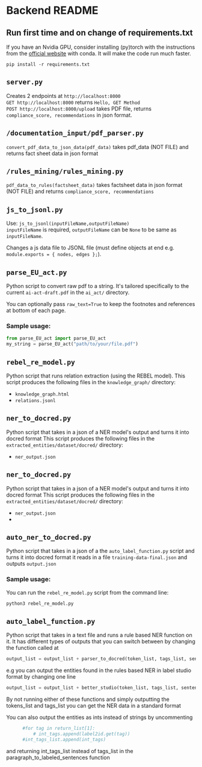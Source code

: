 # Backend README

## Run first time and on change of requirements.txt
If you have an Nvidia GPU, consider installing (py)torch with the instructions from the [official website](https://pytorch.org/get-started/locally/) with conda. It will make the code run much faster.
```
pip install -r requirements.txt
```

## `server.py`
Creates 2 endpoints at `http://localhost:8000`  
`GET http://localhost:8000` returns `Hello, GET Method`  
`POST http://localhost:8000/upload` takes PDF file, returns `compliance_score, recommendations` in json format.

## `/documentation_input/pdf_parser.py`
`convert_pdf_data_to_json_data(pdf_data)` takes pdf_data (NOT FILE) and returns fact sheet data in json format

## `/rules_mining/rules_mining.py`
`pdf_data_to_rules(factsheet_data)` takes factsheet data in json format (NOT FILE) and returns `compliance_score, recommendations`


## `js_to_jsonl.py`
Use: `js_to_jsonl(inputFileName,outputFileName)`  
`inputFileName` is required, `outputFileName` can be `None` to be same as `inputFileName`.

Changes a js data file to JSONL file (must define objects at end e.g.  `module.exports = { nodes, edges };`).

## `parse_EU_act.py`
Python script to convert raw pdf to a string. It's tailored specifically to the current `ai-act-draft.pdf` in the `ai_act/` directory.

You can optionally pass `raw_text=True` to keep the footnotes and references at bottom of each page.

### Sample usage:

```python
from parse_EU_act import parse_EU_act
my_string = parse_EU_act("path/to/your/file.pdf")
```

## `rebel_re_model.py`
Python script that runs relation extraction (using the REBEL model).
This script produces the following files in the `knowledge_graph/` directory:
- `knowledge_graph.html`
- `relations.jsonl`

## `ner_to_docred.py`
Python script that takes in a json of a NER model's output and turns it into docred format
This script produces the following files in the `extracted_entities/dataset/docred/` directory:
- `ner_output.json`

## `ner_to_docred.py`
Python script that takes in a json of a NER model's output and turns it into docred format
This script produces the following files in the `extracted_entities/dataset/docred/` directory:
- `ner_output.json`
- 
## `auto_ner_to_docred.py`
Python script that takes in a json of a the `auto_label_function.py` script and turns it into docred format
it reads in a file `training-data-final.json` and outputs `output.json`

### Sample usage:
You can run the `rebel_re_model.py` script from the command line:
```bash
python3 rebel_re_model.py
```
## `auto_label_function.py`
Python script that takes in a text file and runs a rule based NER function on it. 
It has different types of outputs that you can switch between by changing the function called at
```python
output_list = output_list + parser_to_docred(token_list, tags_list, sentences)
```
e.g you can output the entities found in the rules based NER in label studio format by changing one line
```python
output_list = output_list + better_studio(token_list, tags_list, sentences)
```

By not running either of these functions and simply outputting the tokens_list and tags_list you can get the NER data in a standard format

You can also output the entities as ints instead of strings by uncommenting
```python
      #for tag in return_list[1]: 
          # int_tags.append(label2id.get(tag))
      #int_tags_list.append(int_tags)
```
and returning int_tags_list instead of tags_list in the paragraph_to_labeled_sentences function


